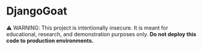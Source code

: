 # DjangoGoat

⚠️ WARNING: This project is intentionally insecure. 
It is meant for educational, research, and demonstration purposes only. 
**Do not deploy this code to production environments.**

